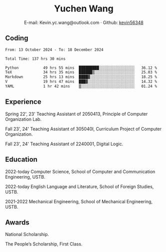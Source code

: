  <center>
     <h1>Yuchen Wang</h1>
     <div>
         <span>
             E-mail:
             Kevin.yc.wang@outlook.com
         </span>
         ·
         <span>
             Github:
             <a href="https://github.com/kevin56348">kevin56348</a>
         </span>
     </div>
 </center>

## Coding

<!-- ![Top Langs](https://github-readme-stats.vercel.app/api/top-langs/?username=kevin56348) -->

<!--START_SECTION:waka-->

```txt
From: 13 October 2024 - To: 18 December 2024

Total Time: 137 hrs 30 mins

Python           49 hrs 55 mins  █████████░░░░░░░░░░░░░░░░   36.12 %
TeX              34 hrs 35 mins  ██████▒░░░░░░░░░░░░░░░░░░   25.03 %
Markdown         25 hrs 13 mins  ████▓░░░░░░░░░░░░░░░░░░░░   18.25 %
V                19 hrs 47 mins  ███▓░░░░░░░░░░░░░░░░░░░░░   14.32 %
YAML             1 hr 42 mins    ▒░░░░░░░░░░░░░░░░░░░░░░░░   01.24 %
```

<!--END_SECTION:waka-->

## Experience 

Spring 22', 23' Teaching Assistant of 2050413, Principle of Computer Organization Lab.

Fall 23', 24' Teaching Assistant of 305040I, Curriculum Project of Computer Organization.

Fall 23', 24' Teaching Assistant of 2240001, Digital Logic.

## Education

2022-today Computer Science, School of Computer and Communication Engineering, USTB.

2022-today English Language and Literature, School of Foreign Studies, USTB.

2021-2022 Mechanical Engineering, School of Mechanical Engineering, USTB.

## Awards

National Scholarship.

The People’s Scholarship, First Class.
